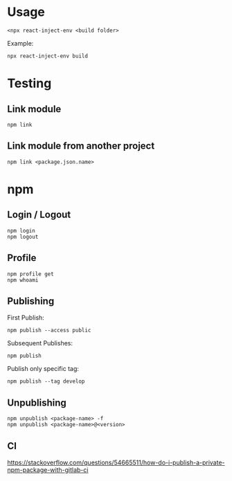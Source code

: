 # Usage

`<npx react-inject-env <build folder>`

Example:

`npx react-inject-env build`

## 

# Testing

## Link module
    npm link

## Link module from another project
    npm link <package.json.name>

# npm

## Login / Logout

    npm login
    npm logout
    
## Profile
    
    npm profile get
    npm whoami

## Publishing

First Publish:

    npm publish --access public
    
Subsequent Publishes:

    npm publish

Publish only specific tag:

    npm publish --tag develop
    
## Unpublishing

    npm unpublish <package-name> -f
    npm unpublish <package-name>@<version>

## CI

https://stackoverflow.com/questions/54665511/how-do-i-publish-a-private-npm-package-with-gitlab-ci
